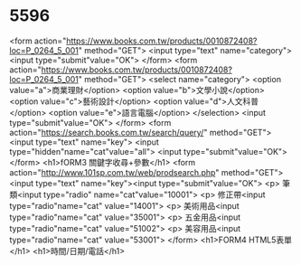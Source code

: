 # 5596
&lt;form action="https://www.books.com.tw/products/0010872408?loc=P_0264_5_001" method="GET"> &lt;input type="text" name="category"> &lt;input type="submit"value="OK"> &lt;/form>  &lt;form action="https://www.books.com.tw/products/0010872408?loc=P_0264_5_001" method="GET"> &lt;select name="category"> &lt;option value="a">商業理財&lt;/option> &lt;option value="b">文學小說&lt;/option> &lt;option value="c">藝術設計&lt;/option> &lt;option value="d">人文科普&lt;/option> &lt;option value="e">語言電腦&lt;/option> &lt;/selection> &lt;input type="submit"value="OK"> &lt;/form>  &lt;form action="https://search.books.com.tw/search/query/" method="GET"> &lt;input type="text" name="key"> &lt;input type="hidden"name="cat"value="all"> &lt;input type="submit"value="OK"> &lt;/form>  &lt;h1>fORM3 關鍵字收尋+參數&lt;/h1> &lt;form action="http://www.101sp.com.tw/web/prodsearch.php" method="GET"> &lt;input type="text" name="key">&lt;input type="submit"value="OK"> &lt;p> 筆類&lt;input type="radio" name="cat"value="10001"> &lt;p> 修正帶&lt;input type="radio"name="cat" value="14001"> &lt;p> 美術用品&lt;input type="radio"name="cat" value="35001"> &lt;p> 五金用品&lt;input type="radio"name="cat" value="51002"> &lt;p> 美容用品&lt;input type="radio"name="cat" value="53001"> &lt;/form> &lt;h1>FORM4 HTML5表單&lt;/h1> &lt;h1>時間/日期/電話&lt;/h1>
